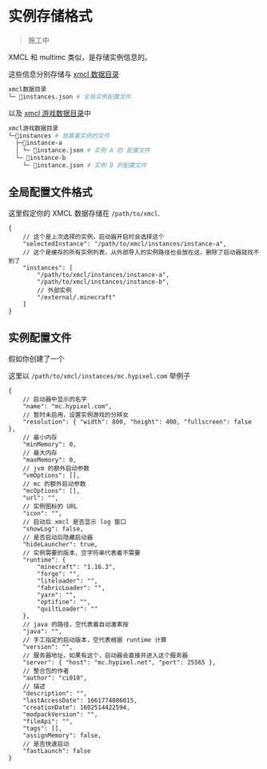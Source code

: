 # 实例存储格式

> 施工中

XMCL 和 multimc 类似，是存储实例信息的。

这些信息分别存储与 [xmcl 数据目录](/zh/guide/manage#xmcl-缓存及数据库)

<!-- ```bash
.
├─ instances
│  ├─ .vitepress
│  │  └─ config.js
│  ├─ api-examples.md
│  ├─ markdown-examples.md
│  └─ index.md
└─ package.json
``` -->

```sh
xmcl数据目录
└─ 📜instances.json # 全局实例配置文件
```

以及 [xmcl 游戏数据目录](/zh/guide/manage#minecraft-相关数据)中

```sh
xmcl游戏数据目录
└─📂instances # 放置着实例的文件
  ├─📂instance-a
  │ └─ 📜instance.json # 实例 A 的 配置文件
  └─ 📂instance-b
    └─ 📜instance.json # 实例 B 的配置文件
```

## 全局配置文件格式

这里假定你的 XMCL 数据存储在 `/path/to/xmcl`.

```json5
{
    // 这个是上次选择的实例，启动器开启时会选择这个
    "selectedInstance": "/path/to/xmcl/instances/instance-a",
    // 这个是缓存的所有实例列表，从外部导入的实例路径也会放在这，删除了启动器就找不到了
    "instances": [
        "/path/to/xmcl/instances/instance-a",
        "/path/to/xmcl/instances/instance-b",
        // 外部实例
        "/external/.minecraft"
    ]
}
```

## 实例配置文件

假如你创建了一个

这里以 `/path/to/xmcl/instances/mc.hypixel.com` 举例子



```json5
{
    // 启动器中显示的名字
    "name": "mc.hypixel.com",
    // 暂时未启用，设置实例游戏的分辨女
    "resolution": { "width": 800, "height": 400, "fullscreen": false },
    // 最小内存
    "minMemory": 0,
    // 最大内存
    "maxMemory": 0,
    // jvm 的额外启动参数
    "vmOptions": [],
    // mc 的额外启动参数
    "mcOptions": [],
    "url": "",
    // 实例图标的 URL
    "icon": "",
    // 启动后 xmcl 是否显示 log 窗口
    "showLog": false,
    // 是否启动后隐藏启动器
    "hideLauncher": true,
    // 实例需要的版本，空字符串代表着不需要
    "runtime": {
        "minecraft": "1.16.3",
        "forge": "",
        "liteloader": "",
        "fabricLoader": "",
        "yarn": "",
        "optifine": "",
        "quiltLoader": ""
    },
    // java 的路径，空代表着自动激素按
    "java": "",
    // 手工指定的启动版本，空代表根据 runtime 计算
    "version": "",
    // 服务器地址，如果有这个，启动器会直接并进入这个服务器
    "server": { "host": "mc.hypixel.net", "port": 25565 },
    // 整合包的作者
    "author": "ci010",
    // 描述
    "description": "",
    "lastAccessDate": 1661774086015,
    "creationDate": 1602514422594,
    "modpackVersion": "",
    "fileApi": "",
    "tags": [],
    "assignMemory": false,
    // 是否快速启动
    "fastLaunch": false
}

```